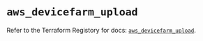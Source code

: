 # `aws_devicefarm_upload`

Refer to the Terraform Registory for docs: [`aws_devicefarm_upload`](https://registry.terraform.io/providers/hashicorp/aws/5.9.0/docs/resources/devicefarm_upload).
